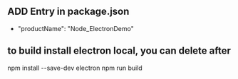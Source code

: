 ## ADD Entry in package.json
- "productName": "Node_ElectronDemo"

## to build install electron local, you can delete after
npm install --save-dev electron
npm run build